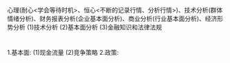  心理(耐心<学会等待时机>、恒心<不断的记录行情、分析行情>)、技术分析(群体情绪分析)、财务报表分析(企业基本面分析)、商业分析(行业基本面分析)、经济形势分析
  (1)技术分析
  (2)基本面分析
  (3)金融知识和法律法规
 # 
 1.基本面:
 (1)现金流量
 (2)竞争策略
 2.政策: 
